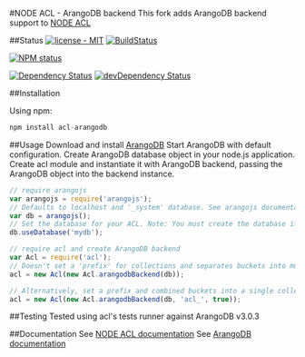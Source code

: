 #NODE ACL - ArangoDB backend
This fork adds ArangoDB backend support to [NODE ACL](https://github.com/OptimalBits/node_acl)

##Status
[![license - MIT](https://img.shields.io/badge/license-MIT-blue.svg)](https://opensource.org/licenses/MIT)
[![BuildStatus](https://secure.travis-ci.org/nharris85/node_acl_arangodb.png?branch=master)](http://travis-ci.org/nharris85/node_acl_arangodb)

[![NPM status](https://nodei.co/npm/acl-arangodb.png?downloads=true&stars=true)](https://www.npmjs.com/package/acl-arangodb)

[![Dependency Status](https://david-dm.org/nharris85/node_acl_arangodb.svg)](https://david-dm.org/nharris85/node_acl_arangodb)
[![devDependency Status](https://david-dm.org/nharris85/node_acl_arangodb/dev-status.svg)](https://david-dm.org/nharris85/node_acl_arangodb#info=devDependencies)

##Installation

Using npm:

```javascript
npm install acl-arangodb
```

##Usage
Download and install [ArangoDB](https://www.arangodb.com/)
Start ArangoDB with default configuration.
Create ArangoDB database object in your node.js application.
Create acl module and instantiate it with ArangoDB backend, passing the ArangoDB object into the backend instance.

```javascript
// require arangojs
var arangojs = require('arangojs');
// Defaults to localhost and '_system' database. See arangojs documentation for configuration options
var db = arangojs();
// Set the database for your ACL. Note: You must create the database if it doesn't exist already.
db.useDatabase('mydb');

// require acl and create ArangoDB backend
var Acl = require('acl');
// Doesn't set a 'prefix' for collections and separates buckets into multiple collections.
acl = new Acl(new Acl.arangodbBackend(db));

// Alternatively, set a prefix and combined buckets into a single collection
acl = new Acl(new Acl.arangodbBackend(db, 'acl_', true));
```
##Testing
Tested using acl's tests runner against ArangoDB v3.0.3

##Documentation
See [NODE ACL documentation](https://github.com/OptimalBits/node_acl#documentation)
See [ArangoDB documentation](https://docs.arangodb.com)
